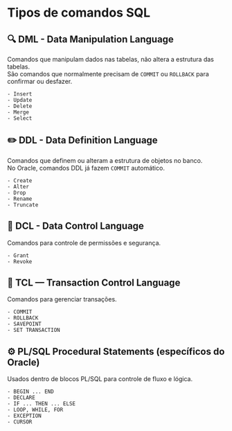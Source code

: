 # Tipos de comandos SQL

## 🔍 DML - Data Manipulation Language
Comandos que manipulam dados nas tabelas, não altera a estrutura das tabelas.<br/>
São comandos que normalmente precisam de `COMMIT` ou `ROLLBACK` para confirmar ou desfazer.

    - Insert
    - Update
    - Delete
    - Merge
    - Select

## ✏️ DDL - Data Definition Language
Comandos que definem ou alteram a estrutura de objetos no banco.<br/>
No Oracle, comandos DDL já fazem `COMMIT` automático.

    - Create
    - Alter
    - Drop
    - Rename
    - Truncate

## 🪪 DCL - Data Control Language
Comandos para controle de permissões e segurança.

    - Grant
    - Revoke

## 🚦 TCL — Transaction Control Language
Comandos para gerenciar transações.

    - COMMIT
    - ROLLBACK
    - SAVEPOINT
    - SET TRANSACTION

## ⚙️ PL/SQL Procedural Statements (específicos do Oracle)
Usados dentro de blocos PL/SQL para controle de fluxo e lógica.

    - BEGIN ... END
    - DECLARE
    - IF ... THEN ... ELSE
    - LOOP, WHILE, FOR
    - EXCEPTION
    - CURSOR